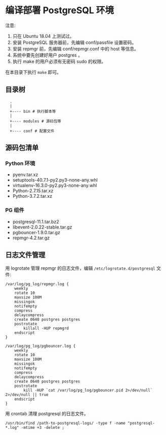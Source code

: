 # 编译部署 PostgreSQL 环境

注意:

1. 只在 Ubuntu 18.04 上测试过。
2. 安装 PostgreSQL 服务器前，先编辑 conf/passfile 设置密码。
3. 安装 repmgr 前，先编辑 conf/repmgr.conf 中的 host 等信息。
4. 系统中要先创建好用户 postgres 。
5. 执行 make 的用户必须有无密码 sudo 的权限。

在本目录下执行 `make` 即可。

## 目录树

```
  .
  |
  +---- bin # 执行脚本等
  |
  +---- modules # 源码包等
  |
  +---- conf # 配置文件
```

## 源码包清单

### Python 环境

- pyenv.tar.xz
- setuptools-40.7.1-py2.py3-none-any.whl
- virtualenv-16.3.0-py2.py3-none-any.whl
- Python-2.7.15.tar.xz
- Python-3.7.2.tar.xz

### PG 组件
- postgresql-11.1.tar.bz2
- libevent-2.0.22-stable.tar.gz
- pgbouncer-1.9.0.tar.gz
- repmgr-4.2.tar.gz


## 日志文件管理

用 logrotate 管理 repmgr 的日志文件，编辑 `/etc/logrotate.d/postgresql` 文件:

```
/var/log/pg_log/repmgr.log {
    weekly
    rotate 10
    maxsize 100M
    missingok
    notifempty
    compress
    delaycompress
    create 0640 postgres postgres
    postrotate
        killall -HUP repmgrd
    endscript
}

/var/log/pg_log/pgbouncer.log {
    weekly
    rotate 10
    maxsize 100M
    missingok
    notifempty
    compress
    delaycompress
    create 0640 postgres postgres
    postrotate
        kill -HUP `cat /var/log/pg_log/pgbouncer.pid 2>/dev/null` 2>/dev/null || true
    endscript
}
```

用 crontab 清理 postgresql 的日志文件。

```
/usr/bin/find /path-to-postgresql-logs/ -type f -name "postgresql-*.log" -mtime +3 -delete ;
```
